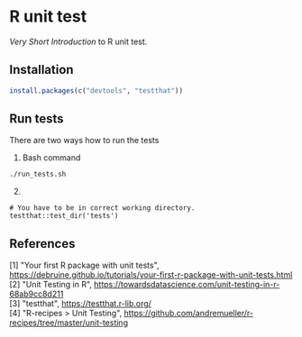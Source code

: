 # R unit test
_Very Short Introduction_ to R unit test.

## Installation
```r
install.packages(c("devtools", "testthat"))
```

## Run tests
There are two ways how to run the tests
 1. Bash command
```bash
./run_tests.sh
```
2. 
```
# You have to be in correct working directory.
testthat::test_dir('tests')
```

## References
[1] "Your first R package with unit tests", https://debruine.github.io/tutorials/your-first-r-package-with-unit-tests.html   
[2] "Unit Testing in R", https://towardsdatascience.com/unit-testing-in-r-68ab9cc8d211  
[3] "testthat", https://testthat.r-lib.org/  
[4] "R-recipes > Unit Testing", https://github.com/andremueller/r-recipes/tree/master/unit-testing   
